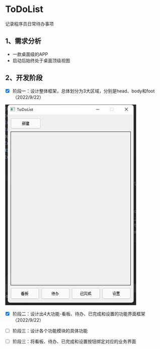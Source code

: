 # ToDoList
 记录程序员日常待办事项
## 1、需求分析

- 一款桌面级的APP
- 启动后始终处于桌面顶级视图

## 2、开发阶段

- [x] 阶段一：设计整体框架，总体划分为3大区域，分别是head、body和foot（2022/9/22）

![微信截图_20220922013106](imgs\微信截图_20220922013106.png)

- [x] 阶段二：设计出4大功能-看板、待办、已完成和设置的功能界面框架（2022/9/22）

- [ ] 阶段三：设计各个功能模块的具体功能
- [ ] 阶段三：将看板、待办、已完成和设置按钮绑定对应的业务界面